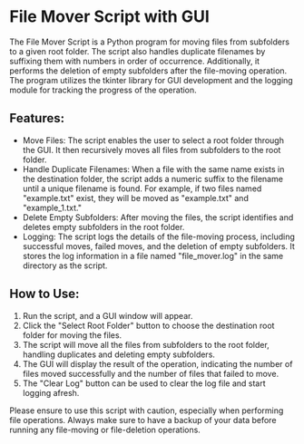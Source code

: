 # File Mover Script with GUI

<p>The File Mover Script is a Python program for moving files from subfolders to a given root folder. The script also handles duplicate filenames by suffixing them with numbers in order of occurrence. Additionally, it performs the deletion of empty subfolders after the file-moving operation. The program utilizes the tkinter library for GUI development and the logging module for tracking the progress of the operation.</p>

## Features:
- Move Files: The script enables the user to select a root folder through the GUI. It then recursively moves all files from subfolders to the root folder.
- Handle Duplicate Filenames: When a file with the same name exists in the destination folder, the script adds a numeric suffix to the filename until a unique filename is found. For example, if two files named "example.txt" exist, they will be moved as "example.txt" and "example_1.txt."
- Delete Empty Subfolders: After moving the files, the script identifies and deletes empty subfolders in the root folder.
- Logging: The script logs the details of the file-moving process, including successful moves, failed moves, and the deletion of empty subfolders. It stores the log information in a file named "file_mover.log" in the same directory as the script.

## How to Use:
<ol>
<li>Run the script, and a GUI window will appear.</li>
<li>Click the "Select Root Folder" button to choose the destination root folder for moving the files.</li>
<li>The script will move all the files from subfolders to the root folder, handling duplicates and deleting empty subfolders.</li>
<li>The GUI will display the result of the operation, indicating the number of files moved successfully and the number of files that failed to move.</li>
<li>The "Clear Log" button can be used to clear the log file and start logging afresh.</li>
</ol>

Please ensure to use this script with caution, especially when performing file operations. Always make sure to have a backup of your data before running any file-moving or file-deletion operations.